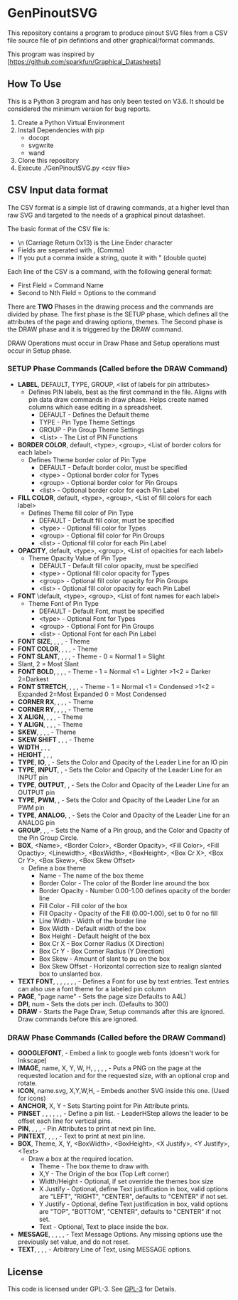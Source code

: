 # GenPinoutSVG

This repository contains a program to produce pinout SVG files from a CSV file
source file of pin defintions and other graphical/format commands.

This program was inspired by [https://github.com/sparkfun/Graphical_Datasheets]

## How To Use

This is a Python 3 program and has only been tested on V3.6.  It should be 
considered the minimum version for bug reports.

1. Create a Python Virtual Environment
2. Install Dependencies with pip
    * docopt
    * svgwrite
    * wand
3. Clone this repository
4. Execute ./GenPinoutSVG.py \<csv file\>

## CSV Input data format

The CSV format is a simple list of drawing commands, at a higher level than raw SVG and targeted to the needs of a graphical pinout datasheet.

The basic format of the CSV file is:

* \n (Carriage Return 0x13) is the Line Ender character
* Fields are seperated with , (Comma)
* If you put a comma inside a string, quote it with " (double quote)
  
Each line of the CSV is a command, with the following general format:

* First Field = Command Name
* Second to Nth Field = Options to the command
  
There are **TWO** Phases in the drawing process and the commands are divided by phase.  The first phase is the SETUP phase, which defines all the attributes of the page and drawing options, themes.  The Second phase is the DRAW phase and it is triggered by the DRAW command.

DRAW Operations must occur in Draw Phase and Setup operations must occur in Setup phase.

### **SETUP** Phase Commands (Called before the **DRAW** Command)

* **LABEL**, DEFAULT, TYPE, GROUP, \<list of labels for pin attributes\>
  * Defines PIN labels, best as the first command in the file. Aligns with pin data draw commands in draw phase.  Helps create named columns which ease editing in a spreadsheet.
    * DEFAULT - Defines the Default theme
    * TYPE - Pin Type Theme Settings
    * GROUP - Pin Group Theme Settings
    * \<List> - The List of PIN Functions
* **BORDER COLOR**,  default, \<type>, \<group>, \<List of border colors for each label>
  * Defines Theme border color of Pin Type
    * DEFAULT - Default border color, must be specified
    * \<type> - Optional border color for Types
    * \<group> - Optional border color for Pin Groups
    * \<list> - Optional border color for each Pin Label
* **FILL COLOR**, default, \<type>, \<group>, \<List of fill colors for each label>
  * Defines Theme fill color of Pin Type
    * DEFAULT - Default fill color, must be specified
    * \<type> - Optional fill color for Types
    * \<group> - Optional fill color for Pin Groups
    * \<list> - Optional fill color for each Pin Label
* **OPACITY**, default, \<type>, \<group>, \<List of opacities for each label>
  * Theme Opacity Value of Pin Type
    * DEFAULT - Default fill color opacity, must be specified
    * \<type> - Optional fill color opacity for Types
    * \<group> - Optional fill color opacity for Pin Groups
    * \<list> - Optional fill color opacity for each Pin Label
* **FONT** \default, \<type>, \<group>, \<List of font names for each label>
  * Theme Font of Pin Type
    * DEFAULT - Default Font, must be specified
    * \<type> - Optional Font for Types
    * \<group> - Optional Font for Pin Groups
    * \<list> - Optional Font for each Pin Label 
* **FONT SIZE**,     <default>, <type>, <group>, <List of font sizes for each label>                        - Theme
* **FONT COLOR**,    <default>, <type>, <group>, <List of font colors for each label>                       - Theme
* **FONT SLANT**,    <default>, <type>, <group>, <List of font colors for each label>                       - Theme - 0 = Normal 1 = Slight 
* Slant, 2 = Most Slant
* **FONT BOLD**,     <default>, <type>, <group>, <List of font colors for each label>                       - Theme - 1 = Normal <1 = Lighter >1<2 = Darker 2=Darkest
* **FONT STRETCH**,  <default>, <type>, <group>, <List of font colors for each label>                       - Theme - 1 = Normal <1 = Condensed >1<2 = Expanded 2=Most Expanded 0 = Most Condensed
* **CORNER RX**,     <default>, <type>, <group>, <List of X Corner Radius for each label>                   - Theme
* **CORNER RY**,     <default>, <type>, <group>, <List of Y Corner Radius for each label>                   - Theme
* **X ALIGN**,       <default>, <type>, <group>, <List of X Alignments for each label>                      - Theme
* **Y ALIGN**,       <default>, <type>, <group>, <List of Y Alignments for each label>                      - Theme
* **SKEW**,          <default>, <type>, <group>, <list of box skews for each label>                         - Theme
* **SKEW SHIFT**     <default>, <type>, <group>, <list of shifts to compensate box translation due to skew> - Theme
* **WIDTH**          <default>, <type>, <group>, <list of box widths>
* **HEIGHT**         <default>, <type>, <group>, <list of box heights>
* **TYPE**, **IO**, <Color>, <Opacity>          - Sets the Color and Opacity of the Leader Line for an IO pin
* **TYPE**, **INPUT**, <Color>, <Opacity>       - Sets the Color and Opacity of the Leader Line for an INPUT pin
* **TYPE**, **OUTPUT**, <Color>, <Opacity>      - Sets the Color and Opacity of the Leader Line for an OUTPUT pin
* **TYPE**, **PWM**, <Color>, <Opacity>         - Sets the Color and Opacity of the Leader Line for an PWM pin
* **TYPE**, **ANALOG**, <Color>, <Opacity>      - Sets the Color and Opacity of the Leader Line for an ANALOG pin
* **GROUP**, <name>, <Color>, <Opacity>     - Sets the Name of a Pin group, and the Color and Opacity of the Pin Group Circle.
* **BOX**, \<Name>, \<Border Color>, \<Border Opacity>, \<Fill Color>, \<Fill Opactiy>, \<Linewidth>, \<BoxWidth>, \<BoxHeight>, \<Box Cr X>, \<Box Cr Y>, \<Box Skew>, \<Box Skew Offset>
    * Define a box theme
        * Name - The name of the box theme
        * Border Color - The color of the Border line around the box
        * Border Opacity - Number 0.00-1.00 defines opacity of the border line
        * Fill Color - Fill color of the box
        * Fill Opacity - Opacity of the Fill (0.00-1.00), set to 0 for no fill
        * Line Width - Width of the border line
        * Box Width - Default width of the box
        * Box Height - Default height of the box
        * Box Cr X - Box Corner Radius (X Direction)
        * Box Cr Y - Box Corner Radius (Y Direction)
        * Box Skew - Amount of slant to pu on the box
        * Box Skew Offset - Horizontal correction size to realign slanted box to unslanted box.
* **TEXT FONT**, <Name>, <Size>, <Outline Color>, <Color>, <slant>, <bold>, <stretch> - Defines a Font for use by text entries. Text entries can also use a font theme for a labeled pin column
* **PAGE**, "page name" - Sets the page size Defaults to A4L)
* **DPI**, num - Sets the dots per inch. (Defaults to 300)
* **DRAW** - Starts the Page Draw, Setup commands after this are ignored.  Draw commands before this are ignored.

### **DRAW** Phase Commands (Called before the **DRAW** Command)

* **GOOGLEFONT**, <link>                            - Embed a link to google web fonts (doesn't work for Inkscape)
* **IMAGE**, name, X, Y, W, H, <cx>, <cy>, <cw>, <ch>, <rot> - Puts a PNG on the page at the requested location and for the requested size, with an optional crop and rotate.
* **ICON**, name.svg, X,Y,W,H,<rot>                 - Embeds another SVG inside this one. (Used for icons)
* **ANCHOR**, X, Y                            - Sets Starting point for Pin Attribute prints.
* **PINSET** <Side>, <Packed> <JustifyX>, <JustifyY>, <LineStep>, <LeaderOffset>, <Column Gap>, <LeaderHStep> - Define a pin list. - LeaderHStep allows the leader to be offset each line for vertical pins.
* **PIN**, <Icon>, <TYPE>, <GROUP>, <List of Pin attribute strings> - Pin Attributes to print at next pin line.
* **PINTEXT**, <Icon>, <TYPE>, <GROUP>, <Text> - Text to print at next pin line.
* **BOX**, Theme, X, Y, \<BoxWidth>, \<BoxHeight>, \<X Justify>, \<Y Justify>, \<Text> 
    * Draw a box at the required location.
        * Theme - The box theme to draw with.
        * X,Y - The Origin of the box (Top Left corner)
        * Width/Height - Optional, if set override the themes box size
        * X Justify - Optional, define Text justification in box, valid options are "LEFT", "RIGHT", "CENTER", defaults to "CENTER" if not set.
        * Y Justify - Optional, define Text justification in box, valid options are "TOP", "BOTTOM", "CENTER", defaults to "CENTER" if not set.
        * Text - Optional, Text to place inside the box.
* **MESSAGE**, <X>, <Y>, <Line Step>, <Font>, <Font Size> - Text Message Options.  Any missing options use the previously set value, and do not reset.
* **TEXT**, <edge color>, <color>, <Message>, <NL> - Arbitrary Line of Text, using MESSAGE options.

## License

This code is licensed under GPL-3.  See [GPL-3](gpl-3.0.md) for Details.
